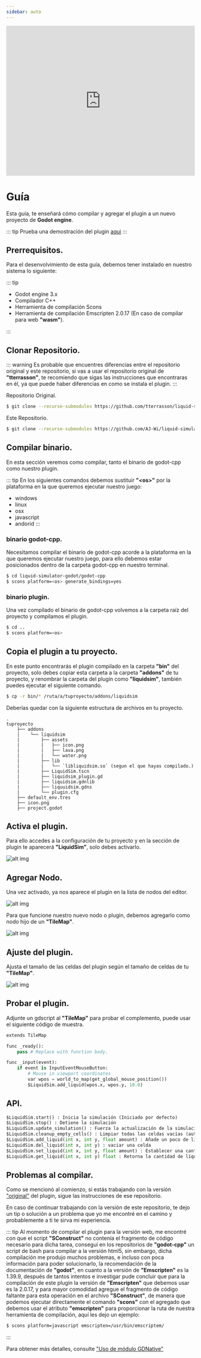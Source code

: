 ```yaml
---
sidebar: auto
---
```


<iframe width="100%" height="400" src="https://www.youtube.com/embed/nF7cdUVgvNc" title="YouTube video player" frameborder="0" allow="accelerometer; autoplay; clipboard-write; encrypted-media; gyroscope; picture-in-picture" allowfullscreen></iframe>

# Guía

Esta guía, te enseñará cómo compilar y agregar el plugin a un nuevo proyecto de **Godot engine**.

::: tip
Prueba una demostración del plugin [aqui](../game/)
:::

## Prerrequisitos.

Para el desenvolvimiento de esta guía, debemos tener instalado en nuestro sistema lo siguiente:

::: tip

- Godot engine 3.x
- Compilador C++
- Herramienta de compilación Scons
- Herramienta de compilación Emscripten 2.0.17 (En caso de compilar para web **"wasm"**).

:::

## Clonar Repositorio.

::: warning
Es probable que encuentres diferencias entre el repositorio original y este repositorio, si vas a usar el repositorio original de **"tterrasson"**, te recomiendo que sigas las instrucciones que encontraras en él, ya que puede haber diferencias en como se instala el plugin.
:::

Repositorio Original.

```sh
$ git clone --recurse-submodules https://github.com/tterrasson/liquid-simulator-godot
```

Este Repositorio.

```sh
$ git clone --recurse-submodules https://github.com/AJ-Wi/liquid-simulator-godot
```

## Compilar binario.

En esta sección veremos como compilar, tanto el binario de godot-cpp como nuestro plugin.

::: tip
En los siguientes comandos debemos sustituir **"\<os\>"** por la plataforma en la que queremos ejecutar nuestro juego:

- windows
- linux
- osx
- javascript
- andorid
  :::

### binario godot-cpp.

Necesitamos compilar el binario de godot-cpp acorde a la plataforma en la que queremos ejecutar nuestro juego, para ello debemos estar posicionados dentro de la carpeta godot-cpp en nuestro terminal.

```sh
$ cd liquid-simulator-godot/godot-cpp
$ scons platform=<os> generate_bindings=yes
```

### binario plugin.

Una vez compilado el binario de godot-cpp volvemos a la carpeta raíz del proyecto y compilamos el plugin.

```sh
$ cd ..
$ scons platform=<os>
```

## Copia el plugin a tu proyecto.

En este punto encontrarás el plugin compilado en la carpeta **"bin"** del proyecto, solo debes copiar esta carpeta a la carpeta **"addons"** de tu proyecto, y renombrar la carpeta del plugin como **"liquidsim"**, también puedes ejecutar el siguiente comando.

```sh
$ cp -r bin/* /ruta/a/tuproyecto/addons/liquidsim
```

Deberías quedar con la siguiente estructura de archivos en tu proyecto.

```
.
tuproyecto
    ├── addons
    |    └── liquidsim
    |        ├── assets
    |        |   ├── icon.png
    |        |   ├── lava.png
    |        |   └── water.png
    |        ├── lib
    |        |   └── `libliquidsim.so` (segun el que hayas compilado.)
    |        ├── LiquidSim.tscn
    |        ├── liquidsim_plugin.gd
    |        ├── liquidsim.gdnlib
    |        ├── liquuidsim.gdns
    |        └── plugin.cfg
    ├── default_env.tres
    ├── icon.png
    ├── project.godot
```

## Activa el plugin.

Para ello accedes a la configuración de tu proyecto y en la sección de plugin te aparecerá **"LiquidSim"**, solo debes activarlo.

![alt img](~@assets2/activate_plugin.png)

## Agregar Nodo.

Una vez activado, ya nos aparece el plugin en la lista de nodos del editor.

![alt img](~@assets2/add_plugin_to_tilemap.png)

Para que funcione nuestro nuevo nodo o plugin, debemos agregarlo como nodo hijo de un **"TileMap"**.

![alt img](~@assets2/added_liquidsim_node.png)

## Ajuste del plugin.

Ajusta el tamaño de las celdas del plugin según el tamaño de celdas de tu **"TileMap"**.

![alt img](~@assets2/adjust_cell_size.png)

## Probar el plugin.

Adjunte un gdscript al **"TileMap"** para probar el complemento, puede usar el siguiente código de muestra.

```py
extends TileMap

func _ready():
	pass # Replace with function body.

func _input(event):
	if event is InputEventMouseButton:
        # Mouse in viewport coordinates
		var wpos = world_to_map(get_global_mouse_position())
		$LiquidSim.add_liquid(wpos.x, wpos.y, 10.0)
```

## API.

```py
$LiquidSim.start() : Inicia la simulación (Iniciado por defecto)
$LiquidSim.stop() : Detiene la simulación
$LiquidSim.update_simulation() : Fuerza la actualización de la simulación
$LiquidSim.cleanup_empty_cells() : Limpiar todas las celdas vacías (automático)
$LiquidSim.add_liquid(int x, int y, float amount) : Añade un poco de líquido a la celda.
$LiquidSim.del_liquid(int x, int y) : vaciar una celda
$LiquidSim.set_liquid(int x, int y, float amount) : Establecer una cantidad fija de líquido a la celda
$LiquidSim.get_liquid(int x, int y) float : Retorna la cantidad de líquido que tiene la celda.
```

## Problemas al compilar.

Como se mencionó al comienzo, si estás trabajando con la versión ["original"](https://github.com/tterrasson/liquid-simulator-godot) del plugin, sigue las instrucciones de ese repositorio.

En caso de continuar trabajando con la versión de este repositorio, te dejo un tip o solución a un problema que yo me encontré en el camino y probablemente a ti te sirva mi experiencia.

::: tip
Al momento de compilar el plugin para la versión web, me encontré con que el script **"SConstruct"** no contenía el fragmento de código necesario para dicha tarea, conseguí en los repositorios de **"godot-cpp"** un script de bash para compilar a la versión html5, sin embargo, dicha compilación me produjo muchos problemas, e incluso con poca información para poder solucionarlo, la recomendación de la documentación de **"godot"**, en cuanto a la versión de **"Emscripten"** es la 1.39.9, después de tantos intentos e investigar pude concluir que para la compilación de este plugin la versión de **"Emscripten"** que debemos usar es la 2.0.17, y para mayor comodidad agregue el fragmento de código faltante para esta operación en el archivo **"SConstruct"**, de manera que podemos ejecutar directamente el comando **"scons"** con el agregado que debemos usar el atributo **"emscripten"** para proporcionar la ruta de nuestra herramienta de compilación, aquí les dejo un ejemplo:

```sh
$ scons platform=javascript emscripten=/usr/bin/emscriptem/
```

:::

Para obtener más detalles, consulte ["Uso de módulo GDNative"](https://docs.godotengine.org/en/3.2/tutorials/plugins/gdnative/gdnative-cpp-example.html#using-the-gdnative-module)
